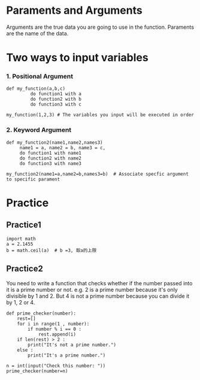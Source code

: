 # Paraments and Arguments 
Arguments are the true data you are going to use in the function.
Paraments are the name of the data. 

# Two ways to input variables
### 1. Positional Argument
```
def my_function(a,b,c)
         do function1 with a
         do function2 with b
         do function3 with c

my_function(1,2,3) # The variables you input will be executed in order 
```

### 2. Keyword Argument
```
def my_function2(name1,name2,names3)
     name1 = a, name2 = b, name3 = c,
     do function1 with name1
     do function2 with name2
     do function3 with name3

my_function2(name1=a,name2=b,names3=b)  # Associate specfic argument to specific parament
```

# Practice 
## Practice1 
```
import math 
a = 2.1455
b = math.ceil(a)  # b =3, 取a的上限
```
## Practice2
You need to write a function that checks whether if the number passed into it is a prime number or not.
e.g. 2 is a prime number because it's only divisible by 1 and 2.
But 4 is not a prime number because you can divide it by 1, 2 or 4.
```
def prime_checker(number):
    rest=[]
    for i in range(1 , number):
        if number % i == 0 : 
            rest.append(i) 
    if len(rest) > 2 : 
        print("It's not a prime number.")
    else : 
        print("It's a prime number.")

n = int(input("Check this number: "))
prime_checker(number=n)
```

 
